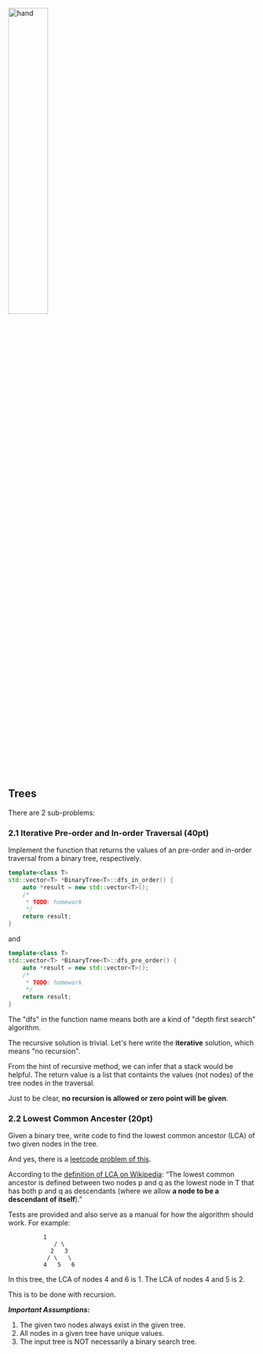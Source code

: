 <img src="https://user-images.githubusercontent.com/252020/171100578-67588802-cd99-48b7-8018-b96ae56add74.png"
     alt="hand"
     width="40%" />

## Trees

There are 2 sub-problems:


### 2.1 Iterative Pre-order and In-order Traversal (40pt) 

Implement the function that returns the values of an pre-order and in-order traversal from a binary tree, respectively.

```c++
template<class T>
std::vector<T> *BinaryTree<T>::dfs_in_order() {
    auto *result = new std::vector<T>();
    /*
     * TODO: homework
     */
    return result;
}
```

and

```c++
template<class T>
std::vector<T> *BinaryTree<T>::dfs_pre_order() {
    auto *result = new std::vector<T>();
    /*
     * TODO: homework
     */
    return result;
}
```

The "dfs" in the function name means both are a kind of "depth first search" algorithm.

The recursive solution is trivial. Let's here write the **iterative** solution, which means "no recursion".

From the hint of recursive method, we can infer that a stack would be helpful. The return value is a list that containts the values (not nodes) of the tree nodes in the traversal.

Just to be clear, **no recursion is allowed or zero point will be given**.

### 2.2 Lowest Common Ancester (20pt) 

Given a binary tree, write code to find the lowest common ancestor (LCA) of two given nodes in the tree.

And yes, there is a [leetcode problem of this](https://leetcode.com/problems/lowest-common-ancestor-of-a-binary-tree/).

According to the [definition of LCA on Wikipedia](https://en.wikipedia.org/wiki/Lowest_common_ancestor): “The lowest common ancestor is defined between two nodes p and q as the lowest node in T that has both p and q as descendants (where we allow **a node to be a descendant of itself**).”

Tests are provided and also serve as a manual for how the algorithm should work. For example:

```
	      1
             / \
            2   3
           / \   \
          4   5   6

```

In this tree, the LCA of nodes 4 and 6 is 1. The LCA of nodes 4 and 5 is 2. 

This is to be done with recursion. 

***Important Assumptions:***

1. The given two nodes always exist in the given tree.
2. All nodes in a given tree have unique values. 
3. The input tree is NOT necessarily a binary search tree.
